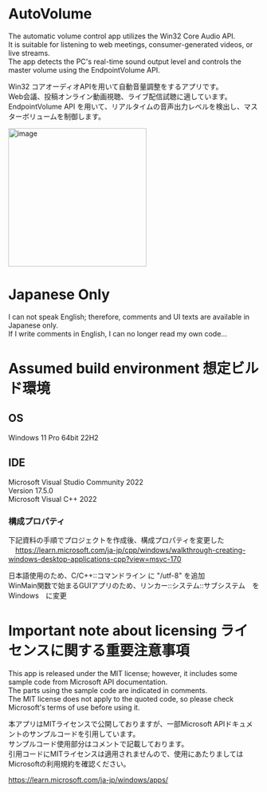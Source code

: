 # AutoVolume
The automatic volume control app utilizes the Win32 Core Audio API.  
It is suitable for listening to web meetings, consumer-generated videos, or live streams.  
The app detects the PC's real-time sound output level and controls the master volume using the EndpointVolume API.  
  
Win32 コアオーディオAPIを用いて自動音量調整をするアプリです。  
Web会議、投稿オンライン動画視聴、ライブ配信試聴に適しています。  
EndpointVolume API を用いて、リアルタイムの音声出力レベルを検出し、マスターボリュームを制御します。

<img width="277" alt="image" src="https://github.com/hmpow/AutoVolume/assets/67511807/7ebed174-0d6d-4de0-928a-792404b67626">


# Japanese Only
I can not speak English; therefore, comments and UI texts are available in Japanese only.  
If I write comments in English, I can no longer read my own code...

# Assumed build environment 想定ビルド環境
## OS
Windows 11 Pro 64bit 22H2
## IDE
Microsoft Visual Studio Community 2022  
Version 17.5.0  
Microsoft Visual C++ 2022  
  
### 構成プロパティ
下記資料の手順でプロジェクトを作成後、構成プロパティを変更した  
　https://learn.microsoft.com/ja-jp/cpp/windows/walkthrough-creating-windows-desktop-applications-cpp?view=msvc-170
  
日本語使用のため、C/C++::コマンドライン に "/utf-8" を追加  
WinMain関数で始まるGUIアプリのため、リンカー::システム::サブシステム　を　Windows　に変更  


# Important note about licensing ライセンスに関する重要注意事項
This app is released under the MIT license; however, it includes some sample code from Microsoft API documentation.  
The parts using the sample code are indicated in comments.  
The MIT license does not apply to the quoted code, so please check Microsoft's terms of use before using it.  
  
本アプリはMITライセンスで公開しておりますが、一部Microsoft APIドキュメントのサンプルコードを引用しています。  
サンプルコード使用部分はコメントで記載しております。  
引用コードにMITライセンスは適用されませんので、使用にあたりましてはMicrosoftの利用規約を確認ください。  
  
https://learn.microsoft.com/ja-jp/windows/apps/
